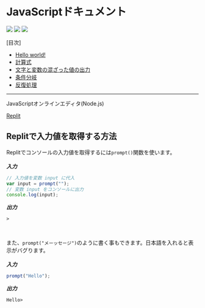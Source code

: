 # JavaScriptドキュメント
![](https://img.shields.io/github/last-commit/kelp-of-truth/JS-Document) ![](https://img.shields.io/github/forks/kelp-of-truth/JS-Document?style=social) ![](https://img.shields.io/github/stars/kelp-of-truth/JS-Document?&style=social)

[目次]
- [Hello world!](./hello-world/README.md)
- [計算式](./math/README.md)
- [文字と変数の混ざった値の出力](./extra1/README.md)
- [条件分岐]()
- [反復処理]()
---

JavaScriptオンラインエディタ(Node.js)<br>

[Replit](https://replit.com/languages/nodejs)


## Replitで入力値を取得する方法
Replitでコンソールの入力値を取得するには`prompt()`関数を使います。<br/><br/>
***入力***
```js
// 入力値を変数 input に代入
var input = prompt("");
// 変数 input をコンソールに出力
console.log(input);
```
***出力***
```
> 
```
<br>

また、`prompt("メーッセージ")`のように書く事もできます。日本語を入れると表示がバグります。<br/><br/>
***入力***
```js
prompt("Hello");
```
***出力***
```
Hello> 
```

